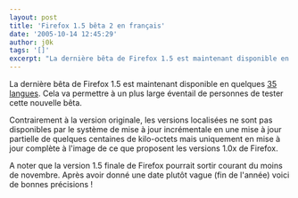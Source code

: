 ```yaml
---
layout: post
title: 'Firefox 1.5 bêta 2 en français'
date: '2005-10-14 12:45:29'
author: j0k
tags: '[]'
excerpt: "La dernière bêta de Firefox 1.5 est maintenant disponible en quelques [35 langues](http://www.mozilla.org/products/firefox/all-beta).   Cela va permettre à un plus large éventail de personnes de tester cette nouvelle bêta.  \n  \nContrairement à la version originale, les versions localisées ne sont pas disponibles par le système de mise à jour      …"
---
```


La dernière bêta de Firefox 1.5 est maintenant disponible en quelques [35 langues](http://www.mozilla.org/products/firefox/all-beta).   Cela va permettre à un plus large éventail de personnes de tester cette nouvelle bêta.

Contrairement à la version originale, les versions localisées ne sont pas disponibles par le système de mise à jour incrémentale en une mise à jour partielle de quelques centaines de kilo-octets mais uniquement en mise à jour complète à l'image de ce que proposent les versions 1.0x de Firefox.

A noter que la version 1.5 finale de Firefox pourrait sortir courant du moins de novembre. Après avoir donné une date plutôt vague (fin de l'année) voici de bonnes précisions !
